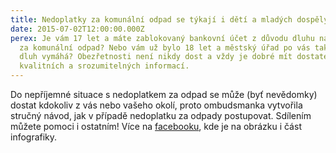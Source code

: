 ```yaml
---
title: Nedoplatky za komunální odpad se týkají i dětí a mladých dospělých
date: 2015-07-02T12:00:00.000Z
perex: Je vám 17 let a máte zablokovaný bankovní účet z důvodu dluhu na poplatku
  za komunální odpad? Nebo vám už bylo 18 let a městský úřad po vás takovýto
  dluh vymáhá? Obezřetnosti není nikdy dost a vždy je dobré mít dostatek
  kvalitních a srozumitelných informací.
---
```

Do nepříjemné situace s nedoplatkem za odpad se může (byť nevědomky) dostat kdokoliv z vás nebo vašeho okolí, proto ombudsmanka vytvořila stručný návod, jak v případě nedoplatku za odpady postupovat. Sdílením můžete pomoci i ostatním! Více na [facebooku](https://www.facebook.com/verejny.ochrance.prav/photos/a.523677494346598.1073741829.520555461325468/853083111406033/?type=1&theater), kde je na obrázku i část infografiky.
